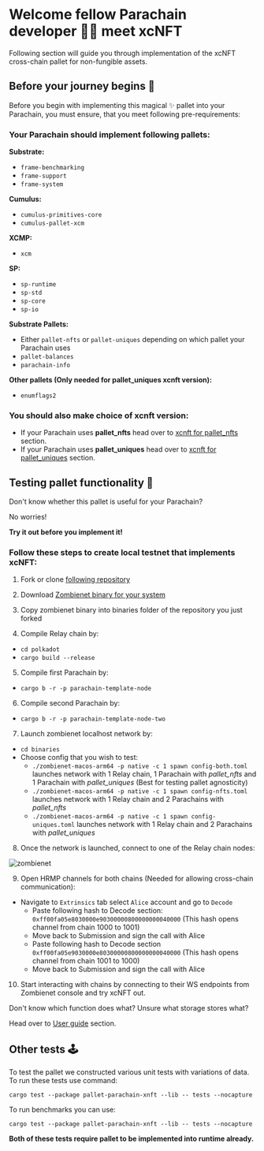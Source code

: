 # Welcome fellow Parachain developer 🧙‍♂️ meet xcNFT

Following section will guide you through implementation of the xcNFT cross-chain pallet for non-fungible assets.

## Before your journey begins 🧳

Before you begin with implementing this magical ✨ pallet into your Parachain, you must ensure, that you meet following pre-requirements:

### Your Parachain should implement following pallets:

**Substrate:**
 - `frame-benchmarking`
 - `frame-support`
 - `frame-system`

**Cumulus:**
 - `cumulus-primitives-core`
 - `cumulus-pallet-xcm`

**XCMP:**
 - `xcm`

**SP:**
 - `sp-runtime`
 - `sp-std`
 - `sp-core`
 - `sp-io`

**Substrate Pallets:**
 - Either `pallet-nfts` or `pallet-uniques` depending on which pallet your Parachain uses
 - `pallet-balances`
 - `parachain-info`
  
**Other pallets (Only needed for pallet_uniques xcnft version):**
 - `enumflags2`


### You should also make choice of xcnft version:
- If your Parachain uses **pallet_nfts** head over to [xcnft for pallet_nfts](https://paraspell-research.github.io/xcnft-docs/implementation-guide/pallet-nfts.html) section.
- If your Parachain uses **pallet_uniques** head over to [xcnft for pallet_uniques](https://paraspell-research.github.io/xcnft-docs/implementation-guide/pallet-uniques.html) section.

## Testing pallet functionality 🔎

Don't know whether this pallet is useful for your Parachain?

No worries! 

**Try it out before you implement it!**

### Follow these steps to create local testnet that implements xcNFT:

1. Fork or clone [following repository](https://github.com/paraspell-research/polkadot-sdk)

2. Download [Zombienet binary for your system](https://github.com/paritytech/zombienet/releases)

3. Copy zombienet binary into binaries folder of the repository you just forked

4. Compile Relay chain by: 
- `cd polkadot`
- `cargo build --release`

5. Compile first Parachain by:
- `cargo b -r -p parachain-template-node` 

6. Compile second Parachain by:
- `cargo b -r -p parachain-template-node-two`

7. Launch zombienet localhost network by:
- `cd binaries`
- Choose config that you wish to test:
    - `./zombienet-macos-arm64 -p native -c 1 spawn config-both.toml` launches network with 1 Relay chain, 1 Parachain with *pallet_nfts* and 1 Parachain with *pallet_uniques* (Best for testing pallet agnosticity)
    - `./zombienet-macos-arm64 -p native -c 1 spawn config-nfts.toml` launches network with 1 Relay chain and 2 Parachains with *pallet_nfts*
    - `./zombienet-macos-arm64 -p native -c 1 spawn config-uniques.toml` launches network with 1 Relay chain and 2 Parachains with *pallet_uniques*

8. Once the network is launched, connect to one of the Relay chain nodes:

![zombienet](https://github.com/user-attachments/assets/06f1d41e-55a7-4d7b-b7f3-f3e6fa276132)

9. Open HRMP channels for both chains (Needed for allowing cross-chain communication):
- Navigate to `Extrinsics` tab select `Alice` account and go to `Decode`
    - Paste following hash to Decode section: `0xff00fa05e8030000e90300000800000000040000` (This hash opens channel from chain 1000 to 1001)
    - Move back to Submission and sign the call with Alice
    - Paste following hash to Decode section `0xff00fa05e9030000e80300000800000000040000` (This hash opens channel from chain 1001 to 1000)
    - Move back to Submission and sign the call with Alice

10. Start interacting with chains by connecting to their WS endpoints from Zombienet console and try xcNFT out.

Don't know which function does what? Unsure what storage stores what? 

Head over to [User guide](https://paraspell-research.github.io/xcnft-docs/user-guide/intro.html) section.


## Other tests 🕹️

To test the pallet we constructed various unit tests with variations of data. To run these tests use command:

`cargo test --package pallet-parachain-xnft --lib -- tests --nocapture`

To run benchmarks you can use: 

`cargo test --package pallet-parachain-xnft --lib -- tests --nocapture `

**Both of these tests require pallet to be implemented into runtime already.**

